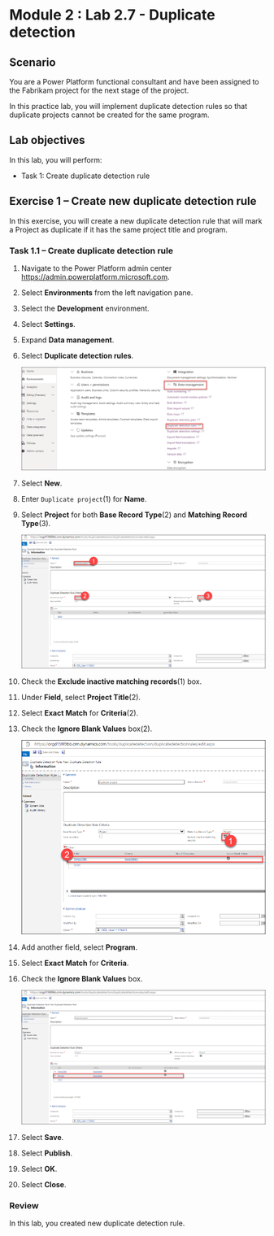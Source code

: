 # Module 2 : Lab 2.7 - Duplicate detection

## Scenario

You are a Power Platform functional consultant and have been assigned to the Fabrikam project for the next stage of the project.

In this practice lab, you will implement duplicate detection rules so that duplicate projects cannot be created for the same program.

## Lab objectives
In this lab, you will perform:

+ Task 1: Create duplicate detection rule
  
## Exercise 1 – Create new duplicate detection rule

In this exercise, you will create a new duplicate detection rule that will mark a Project as duplicate if it has the same project title and program.

### Task 1.1 – Create duplicate detection rule

1. Navigate to the Power Platform admin center <https://admin.powerplatform.microsoft.com>.

1. Select **Environments** from the left navigation pane.

1. Select the **Development** environment.

1. Select **Settings**.

1. Expand **Data management**.

1. Select **Duplicate detection rules**.

    ![](../media/mod-02;lab-07(1).png)

1. Select **New**.

1. Enter `Duplicate project`(1) for **Name**.

1. Select **Project** for both **Base Record Type**(2) and **Matching Record Type**(3).

    ![](../media/Mod-02;lab-07(2).png)

1. Check the **Exclude inactive matching records**(1) box.

1. Under **Field**, select **Project Title**(2).

1. Select **Exact Match** for **Criteria**(2).

1. Check the **Ignore Blank Values** box(2).

    ![](../media/Mod-02;lab-07(3).png)

1. Add another field, select **Program**.

1. Select **Exact Match** for **Criteria**.

1. Check the **Ignore Blank Values** box.

    ![](../media/mod-02;lab-07(4).png)

1. Select **Save**.

1. Select **Publish**.

1. Select **OK**.

1. Select **Close**.

### Review
In this lab, you created new duplicate detection rule.
